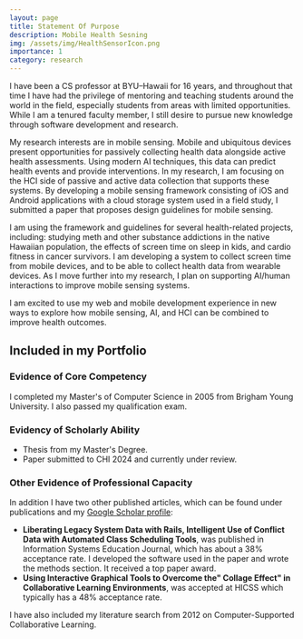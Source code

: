 ```yaml
---
layout: page
title: Statement Of Purpose
description: Mobile Health Sesning
img: /assets/img/HealthSensorIcon.png
importance: 1
category: research
---
```


I have been a CS professor at BYU–Hawaii for 16 years, and throughout that time I have had the privilege of mentoring and teaching students around the world in the field, especially students from areas with limited opportunities. While I am a tenured faculty member, I still desire to pursue new knowledge through software development and research.

My research interests are in mobile sensing. Mobile and ubiquitous devices present opportunities for passively collecting health data alongside active health assessments. Using modern AI techniques, this data can predict health events and provide interventions. In my research, I am focusing on the HCI side of passive and active data collection that supports these systems. By developing a mobile sensing framework consisting of iOS and Android applications with a cloud storage system used in a field study, I submitted a paper that proposes design guidelines for mobile sensing.

I am using the framework and guidelines for several health-related projects, including: studying meth and other substance addictions in the native Hawaiian population, the effects of screen time on sleep in kids, and cardio fitness in cancer survivors. I am developing a system to collect screen time from mobile devices, and to be able to collect health data from wearable devices. As I move further into my research, I plan on supporting AI/human interactions to improve mobile sensing systems.

I am excited to use my web and mobile development experience in new ways to explore how mobile sensing, AI, and HCI can be combined to improve health outcomes.

## Included in my Portfolio

### Evidence of Core Competency

I completed my Master's of Computer Science in 2005 from Brigham Young University. I also passed my qualification exam.

### Evidency of Scholarly Ability

* Thesis from my Master's Degree.
* Paper submitted to CHI 2024 and currently under review.

### Other Evidence of Professional Capacity

In addition I have two other published articles, which can be found under publications and my [Google Scholar profile](https://scholar.google.com/citations?user=ce2gLDEAAAAJ&hl):

* __Liberating Legacy System Data with Rails, Intelligent Use of Conflict Data with Automated Class Scheduling Tools__, was published in Information Systems Education Journal, which has about a 38% acceptance rate. I developed the software used in the paper and wrote the methods section. It received a top paper award.
* __Using Interactive Graphical Tools to Overcome the" Collage Effect" in Collaborative Learning Environments__, was accepted at HICSS which typically has a 48% acceptance rate.

I have also included my literature search from 2012 on Computer-Supported Collaborative Learning.